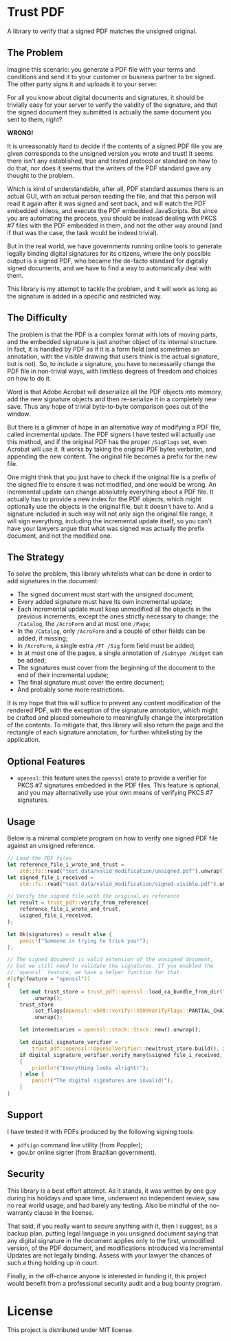 # Trust PDF

A library to verify that a signed PDF matches the unsigned original.

## The Problem

Imagine this scenario: you generate a PDF file with your terms and conditions
and send it to your customer or business partner to be signed. The other party
signs it and uploads it to your server.

For all you know about digital documents and signatures, it should be trivially
easy for your server to verify the validity of the signature, and that the
signed document they submitted is actually the same document you sent to them,
right?

**WRONG!**

It is unreasonably hard to decide if the contents of a signed PDF file you are
given corresponds to the unsigned version you wrote and trust! It seems there
isn't any established, true and tested protocol or standard on how to do that,
nor does it seems that the writers of the PDF standard gave any thought to the
problem.

Which is kind of understandable, after all, PDF standard assumes there is an
actual GUI, with an actual person reading the file, and that this person will
read it again after it was signed and sent back, and will watch the PDF embedded
videos, and execute the PDF embedded JavaScripts. But since you are automating
the process, you should be instead dealing with PKCS #7 files with the PDF
embedded in them, and not the other way around (and if that was the case, the
task would be indeed trivial).

But in the real world, we have governments running online tools to generate
legally binding digital signatures for its citizens, where the only possible
output is a signed PDF, who became the de-facto standard for digitally signed
documents, and we have to find a way to automatically deal with them.

This library is my attempt to tackle the problem, and it will work as long as
the signature is added in a specific and restricted way.

## The Difficulty

The problem is that the PDF is a complex format with lots of moving parts, and
the embedded signature is just another object of its internal structure. In
fact, it is handled by PDF as if it is a form field (and sometimes an
annotation, with the visible drawing that users think is the actual signature,
but is not). So, to include a signature, you have to necessarily change the PDF
file in non-trivial ways, with limitless degrees of freedom and choices on how
to do it.

Word is that Adobe Acrobat will deserialize all the PDF objects into memory, add
the new signature objects and then re-serialize it in a completely new save.
Thus any hope of trivial byte-to-byte comparison goes out of the window.

But there is a glimmer of hope in an alternative way of modifying a PDF file,
called incremental update. The PDF signers I have tested will actually use this
method, and if the original PDF has the proper `/SigFlags` set, even Acrobat
will use it. It works by taking the original PDF bytes verbatim, and appending
the new content. The original file becomes a prefix for the new file.

One might think that you just have to check if the original file is a prefix of
the signed file to ensure it was not modified, and one would be wrong. An
incremental update can change absolutely everything about a PDF file. It
actually has to provide a new index for the PDF objects, which might optionally
use the objects in the original file, but it doesn't have to. And a signature
included in such way will not only sign the original file range, it will sign
everything, including the incremental update itself, so you can't have your
lawyers argue that what was signed was actually the prefix document, and not the
modified one.

## The Strategy

To solve the problem, this library whitelists what can be done in order to add
signatures in the document:

* The signed document must start with the unsigned document;
* Every added signature must have its own incremental update;
* Each incremental update must keep unmodified all the objects in the previous
  increments, except the ones strictly necessary to change: the `/Catalog`, the
  `/AcroForm` and at most one `/Page`;
* In the `/Catalog`, only `/AcroForm` and a couple of other fields can be added,
  if missing;
* In `/AcroForm`, a single extra `/FT /Sig` form field must be added;
* In at most one of the pages, a single annotation of `/Subtype /Widget` can be
  added;
* The signatures must cover from the beginning of the document to
  the end of their incremental update;
* The final signature must cover the entire document;
* And probably some more restrictions.

It is my hope that this will suffice to prevent any content modification of the
rendered PDF, with the exception of the signature annotation, which might be
crafted and placed somewhere to meaningfully change the interpretation of the
contents. To mitigate that, this library will also return the page and the
rectangle of each signature annotation, for further whitelisting by the
application.

## Optional Features

* `openssl`: this feature uses the `openssl` crate to provide a verifier for
  PKCS #7 signatures embedded in the PDF files. This feature is optional, and
  you may alternativelly use your own means of verifying PKCS #7 signatures.

## Usage

Below is a minimal complete program on how to verify one signed PDF file against
an unsigned reference.

```rust
// Load the PDF files
let reference_file_i_wrote_and_trust =
    std::fs::read("test_data/valid_modification/unsigned.pdf").unwrap();
let signed_file_i_received =
    std::fs::read("test_data/valid_modification/signed-visible.pdf").unwrap();

// Verify the signed file with the original as reference
let result = trust_pdf::verify_from_reference(
    reference_file_i_wrote_and_trust,
    &signed_file_i_received,
);

let Ok(signatures) = result else {
    panic!("Someone is trying to trick you!");
};

// The signed document is valid extension of the unsigned document,
// but we still need to validate the signatures. If you enabled the
// `openssl` feature, we have a helper function for that.
#[cfg(feature = "openssl")]
{
    let mut trust_store = trust_pdf::openssl::load_ca_bundle_from_dir("test_data/trusted_CAs")
        .unwrap();
    trust_store
        .set_flags(openssl::x509::verify::X509VerifyFlags::PARTIAL_CHAIN)
        .unwrap();

    let intermediaries = openssl::stack::Stack::new().unwrap();

    let digital_signature_verifier =
        trust_pdf::openssl::OpenSslVerifier::new(trust_store.build(), intermediaries);
    if digital_signature_verifier.verify_many(&signed_file_i_received, &signatures).is_ok()
    {
        println!("Everything looks alright!");
    } else {
        panic!("The digital signatures are invalid!");
    }
}
```

## Support

I have tested it with PDFs produced by the following signing tools:

* `pdfsign` command line utility (from Poppler);
* gov.br online signer (from Brazilian government).

## Security

This library is a best effort attempt. As it stands, it was written by one guy
during his holidays and spare time, underwent no independent review, saw no
real world usage, and had barely any testing. Also be mindful of the no-warranty
clause in the license.

That said, if you really want to secure anything with it, then I suggest, as a
backup plan, putting legal language in you unsigned document saying that any
digital signature in the document applies only to the first, unmodified version,
of the PDF document, and modifications introduced via Incremental Updates are
not legally binding. Assess with your lawyer the chances of such a thing
holding up in court.

Finally, in the off-chance anyone is interested in funding it, this project
would benefit from a professional security audit and a bug bounty program.

# License

This project is distributed under MIT license.
